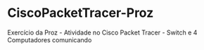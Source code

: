 # CiscoPacketTracer-Proz
Exercício da Proz - Atividade no Cisco Packet Tracer - Switch e 4 Computadores comunicando
